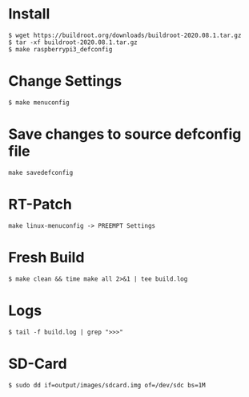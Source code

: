 # Install

```
$ wget https://buildroot.org/downloads/buildroot-2020.08.1.tar.gz
$ tar -xf buildroot-2020.08.1.tar.gz
$ make raspberrypi3_defconfig
```

# Change Settings

```
$ make menuconfig
```

# Save changes to source defconfig file
```
make savedefconfig
```

# RT-Patch
```
make linux-menuconfig -> PREEMPT Settings
```

# Fresh Build
```
$ make clean && time make all 2>&1 | tee build.log
```

# Logs
```
$ tail -f build.log | grep ">>>"
```

# SD-Card
```
$ sudo dd if=output/images/sdcard.img of=/dev/sdc bs=1M
```
